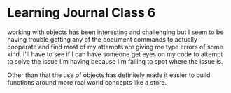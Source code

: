 # Learning Journal Class 6

working with objects has been interesting and challenging but I seem to be having trouble getting any of the document commands to actually cooperate and find most of my attempts are giving me type errors of some kind. I'll have to see if I can have someone get eyes on my code to attempt to solve the issue I'm having because I'm failing to spot where the issue is.

Other than that the use of objects has definitely made it easier to build functions around more real world concepts like a store.

